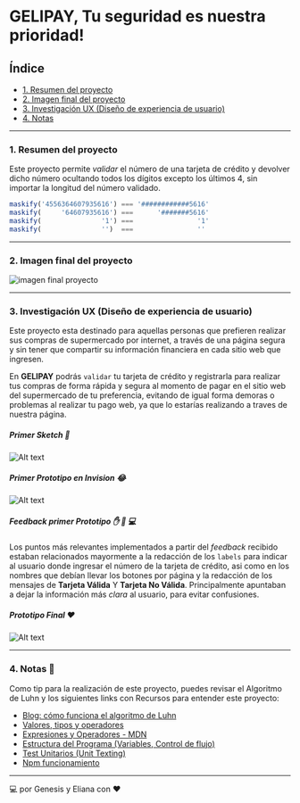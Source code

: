 # GELIPAY, Tu seguridad es nuestra prioridad!

## Índice

* [1. Resumen del proyecto](#1-resumen-del-proyecto)
* [2. Imagen final del proyecto](#2-imagen-final-del-proyecto)
* [3. Investigación UX (Diseño de experiencia de usuario)](#3-investigación-ux-(diseño-de-experiencia-de-usuario))
* [4. Notas](#4-notas)

***

### 1. Resumen del proyecto

Este proyecto permite _validar_ el número de una tarjeta de crédito y devolver dicho número
ocultando todos los dígitos excepto los últimos 4, sin importar la longitud del número validado.

```js
maskify('4556364607935616') === '############5616'
maskify(     '64607935616') ===      '#######5616'
maskify(               '1') ===                '1'
maskify(               '')  ===                ''
```

***

### 2. Imagen final del proyecto


![imagen final proyecto](https://www.101computing.net/wp/wp-content/uploads/Luhn-Algorithm.png)

***

### 3. Investigación UX (Diseño de experiencia de usuario)

Este proyecto esta destinado para aquellas personas que prefieren realizar sus compras
de supermercado por internet, a través de una página segura y sin tener que compartir
su información financiera en cada sitio web que ingresen.

En **GELIPAY** podrás `validar` tu tarjeta de crédito y registrarla para realizar tus compras
de forma rápida y segura al momento de pagar en el sitio web del supermercado
de tu preferencia, evitando de igual forma demoras o problemas al realizar tu
pago web, ya que lo estarías realizando a traves de nuestra página.


##### Primer Sketch :pencil:

![Alt text](/relative/path/to/img.jpg?raw=true "Optional Title")

##### Primer Prototipo en Invision :joy:

![Alt text](/relative/path/to/img.jpg?raw=true "Optional Title")

##### Feedback primer Prototipo :hand: :traffic_light: :computer:

Los puntos más relevantes implementados a partir del _feedback_ recibido estaban relacionados
mayormente a la redacción de los `labels` para indicar al usuario donde ingresar el número de
la tarjeta de crédito, asi como en los nombres que debían llevar los botones por página y la
redacción de los mensajes de **Tarjeta Válida** Y **Tarjeta No Válida**. Principalmente apuntaban a
dejar la información más _clara_ al usuario, para evitar confusiones.


##### Prototipo Final :heart:

![Alt text](/relative/path/to/img.jpg?raw=true "Optional Title")


***

### 4. Notas :book:

Como tip para la realización de este proyecto, puedes revisar el Algoritmo de Luhn y los siguientes links con Recursos
para entender este proyecto:

* [Blog: cómo funciona el algoritmo de Luhn](http://www.quobit.mx/asi-funciona-el-algoritmo-de-luhn-para-generar-numeros-de-tarjetas-de-credito.html)
* [Valores, tipos y operadores](https://eloquentjavascript.net/01_values.html)
* [Expresiones y Operadores - MDN](https://developer.mozilla.org/es/docs/Web/JavaScript/Guide/Expressions_and_Operators)
* [Estructura del Programa (Variables, Control de flujo)](https://eloquentjavascript.net/02_program_structure.html)
* [Test Unitarios (Unit Texting)](https://martinfowler.com/bliki/UnitTest.html)
* [Npm funcionamiento](https://docs.npmjs.com/)

***

:computer: por Genesis y Eliana con :heart:
